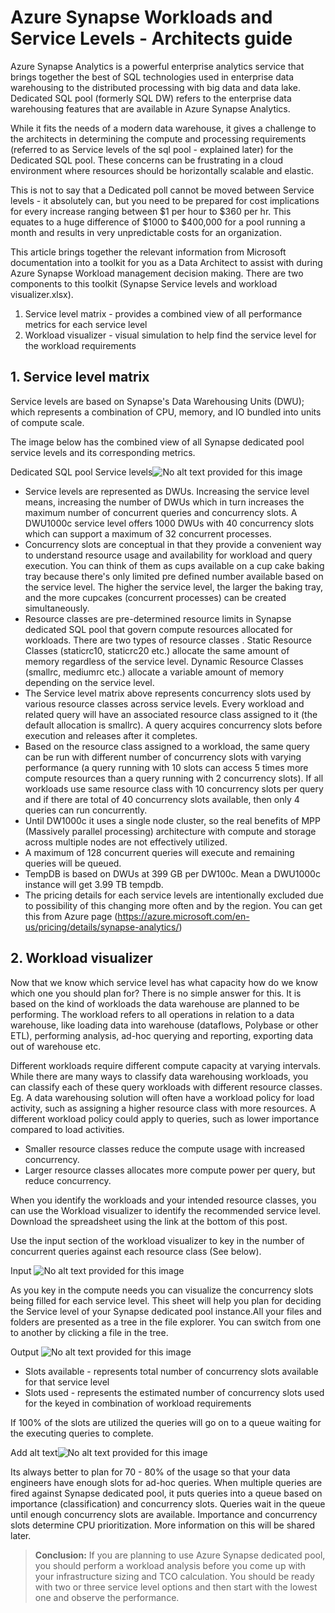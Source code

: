 # Azure Synapse Workloads and Service Levels - Architects guide

Azure Synapse Analytics is a powerful enterprise analytics service that brings together the best of SQL technologies used in enterprise data warehousing to the distributed processing with big data and data lake. Dedicated SQL pool (formerly SQL DW) refers to the enterprise data warehousing features that are available in Azure Synapse Analytics.

While it fits the needs of a modern data warehouse, it gives a challenge to the architects in determining the compute and processing requirements (referred to as Service levels of the sql pool - explained later) for the Dedicated SQL pool. These concerns can be frustrating in a cloud environment where resources should be horizontally scalable and elastic.

This is not to say that a Dedicated poll cannot be moved between Service levels - it absolutely can, but you need to be prepared for cost implications for every increase ranging between $1 per hour to $360 per hr. This equates to a huge difference of $1000 to $400,000 for a pool running a month and results in very unpredictable costs for an organization.

This article brings together the relevant information from Microsoft documentation into a toolkit for you as a Data Architect to assist with during Azure Synapse Workload management decision making. There are two components to this toolkit (Synapse Service levels and workload visualizer.xlsx).
1.  Service level matrix - provides a combined view of all performance metrics for each service level
2.  Workload visualizer - visual simulation to help find the service level for the workload requirements



## 1. Service level matrix

Service levels are based on Synapse's Data Warehousing Units (DWU); which represents a combination of CPU, memory, and IO bundled into units of compute scale.

The image below has the combined view of all Synapse dedicated pool service levels and its corresponding metrics.
  
Dedicated SQL pool Service levels![No alt text provided for this image](https://media-exp1.licdn.com/dms/image/C4E12AQENuexqdU0cig/article-inline_image-shrink_1000_1488/0/1633380578708?e=1639008000&v=beta&t=n6FgUaOYLXtlt1poxuZi1Ku6s6LT2QGLJ9nFcV5uIgM)

-   Service levels are represented as DWUs. Increasing the service level means, increasing the number of DWUs which in turn increases the maximum number of concurrent queries and concurrency slots. A DWU1000c service level offers 1000 DWUs with 40 concurrency slots which can support a maximum of 32 concurrent processes.
-   Concurrency slots are conceptual in that they provide a convenient way to understand resource usage and availability for workload and query execution. You can think of them as cups available on a cup cake baking tray because there's only limited pre defined number available based on the service level. The higher the service level, the larger the baking tray, and the more cupcakes (concurrent processes) can be created simultaneously.
-   Resource classes are pre-determined resource limits in Synapse dedicated SQL pool that govern compute resources allocated for workloads. There are two types of resource classes . Static Resource Classes (staticrc10, staticrc20 etc.) allocate the same amount of memory regardless of the service level. Dynamic Resource Classes (smallrc, mediumrc etc.) allocate a variable amount of memory depending on the service level.
-   The Service level matrix above represents concurrency slots used by various resource classes across service levels. Every workload and related query will have an associated resource class assigned to it (the default allocation is smallrc). A query acquires concurrency slots before execution and releases after it completes.
-   Based on the resource class assigned to a workload, the same query can be run with different number of concurrency slots with varying performance (a query running with 10 slots can access 5 times more compute resources than a query running with 2 concurrency slots). If all workloads use same resource class with 10 concurrency slots per query and if there are total of 40 concurrency slots available, then only 4 queries can run concurrently.
-   Until DW1000c it uses a single node cluster, so the real benefits of MPP (Massively parallel processing) architecture with compute and storage across multiple nodes are not effectively utilized.
-   A maximum of 128 concurrent queries will execute and remaining queries will be queued.
-   TempDB is based on DWUs at 399 GB per DW100c. Mean a DWU1000c instance will get 3.99 TB tempdb.
-   The pricing details for each service levels are intentionally excluded due to possibility of this changing more often and by the region. You can get this from Azure page (https://azure.microsoft.com/en-us/pricing/details/synapse-analytics/)


## 2. Workload visualizer

Now that we know which service level has what capacity how do we know which one you should plan for? There is no simple answer for this. It is based on the kind of workloads the data warehouse are planned to be performing. The workload refers to all operations in relation to a data warehouse, like loading data into warehouse (dataflows, Polybase or other ETL), performing analysis, ad-hoc querying and reporting, exporting data out of warehouse etc.

Different workloads require different compute capacity at varying intervals. While there are many ways to classify data warehousing workloads, you can classify each of these query workloads with different resource classes. Eg. A data warehousing solution will often have a workload policy for load activity, such as assigning a higher resource class with more resources. A different workload policy could apply to queries, such as lower importance compared to load activities.

-   Smaller resource classes reduce the compute usage with increased concurrency.
-   Larger resource classes allocates more compute power per query, but reduce concurrency.

When you identify the workloads and your intended resource classes, you can use the Workload visualizer to identify the recommended service level. Download the spreadsheet using the link at the bottom of this post.

Use the input section of the workload visualizer to key in the number of concurrent queries against each resource class (See below).

Input ![No alt text provided for this image](https://media-exp1.licdn.com/dms/image/C4E12AQFJkU4rNIMQfQ/article-inline_image-shrink_1000_1488/0/1633371898568?e=1639008000&v=beta&t=sz3F66va_zFNo9ey0Lpe37QBVuPURqjxjWdPpZJA1bs)

As you key in the compute needs you can visualize the concurrency slots being filled for each service level. This sheet will help you plan for deciding the Service level of your Synapse dedicated pool instance.All your files and folders are presented as a tree in the file explorer. You can switch from one to another by clicking a file in the tree.
  
Output ![No alt text provided for this image](https://media-exp1.licdn.com/dms/image/C4E12AQHgyaq1ySdTtA/article-inline_image-shrink_1000_1488/0/1633380406449?e=1639008000&v=beta&t=nO0wELzZwiVES5aLVPXsUf7e7lhom1707wAIyUN25VU)

-   Slots available - represents total number of concurrency slots available for that service level
-   Slots used - represents the estimated number of concurrency slots used for the keyed in combination of workload requirements

If 100% of the slots are utilized the queries will go on to a queue waiting for the executing queries to complete.

Add alt text![No alt text provided for this image](https://media-exp1.licdn.com/dms/image/C4E12AQF8HW_T0yDT3w/article-inline_image-shrink_1000_1488/0/1633380735377?e=1639008000&v=beta&t=LtfqDX1GjLmi06GePdukr6Xgm1aCk-Bskw-mpz0IBmU)

Its always better to plan for 70 - 80% of the usage so that your data engineers have enough slots for ad-hoc queries. When multiple queries are fired against Synapse dedicated pool, it puts queries into a queue based on importance (classification) and concurrency slots. Queries wait in the queue until enough concurrency slots are available. Importance and concurrency slots determine CPU prioritization. More information on this will be shared later.

> **Conclusion:** If you are planning to use Azure Synapse dedicated pool, you should perform a workload analysis before you come up with your infrastructure sizing and TCO calculation. You should be ready with two or three service level options and then start with the lowest one and observe the performance.
